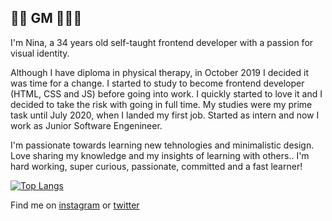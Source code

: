 ## 👋🏻 GM 👩🏻‍💻

I'm Nina, a 34 years old self-taught frontend developer with a passion for visual identity.

Although I have diploma in physical therapy, in October 2019 I decided it was time for a change. I started to study to become frontend developer (HTML, CSS and JS) before going into work. I quickly started to love it and I decided to take the risk with going in full time. My studies were my prime task until July 2020, when I landed my first job. Started as intern and now I work as Junior Software Engenineer. 

I'm passionate towards learning new tehnologies and minimalistic design. Love sharing my knowledge and my insights of learning with others.. I'm hard working, super curious, passionate, committed and a fast learner!

[![Top Langs](https://github-readme-stats.vercel.app/api/top-langs/?username=ninadzeko&layout=compact&theme=vision-friendly-light)](https://github.com/anuraghazra/github-readme-stats)

Find me on [instagram](https://instagram.com/nina.codes) or [twitter](https://twitter.com/ninaxweb3)
